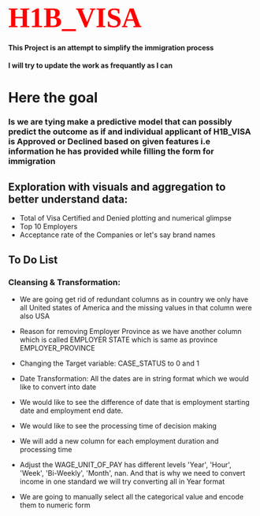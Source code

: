 
# <b style="color:red; font-family: Babas; font-size: 2em;"> H1B_VISA  </b>




#### This Project is an attempt to simplify the immigration process

#### I will try to update the work as frequantly as I can

# Here the goal
### Is we are tying make a predictive model that can possibly predict the outcome as if and individual applicant of H1B_VISA is Approved or Declined based on given features i.e information he has provided while filling the form for immigration

## Exploration with visuals and aggregation to better understand data:
* Total of Visa Certified and Denied plotting and numerical glimpse
* Top 10 Employers
* Acceptance rate of the Companies or let's say brand names 

## To Do List
### Cleansing & Transformation:
*  We are going get rid of redundant columns as in country we only have all United states of America and the missing values in that column were also USA 

* Reason for removing Employer Province as we have another column which is called EMPLOYER STATE which is same as province EMPLOYER_PROVINCE

*  Changing the Target variable: CASE_STATUS to 0 and 1 
 
*  Date Transformation: All the dates are in string format which we would like to convert into date

* We would like to see the difference of date that is employment starting date and employment end date. 

* We would like to see the processing time of decision making 

* We will add a new column for each employment duration and processing time

* Adjust the WAGE_UNIT_OF_PAY has different levels  'Year', 'Hour', 'Week', 'Bi-Weekly', 'Month', nan. And that is why we need to convert income in one standard we will try converting all in Year format 
* We are going to manually select all the categorical value and encode them to numeric form
